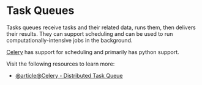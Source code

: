 # Task Queues

Tasks queues receive tasks and their related data, runs them, then delivers their results. They can support scheduling and can be used to run computationally-intensive jobs in the background.

[Celery](https://docs.celeryproject.org/en/stable/) has support for scheduling and primarily has python support.

Visit the following resources to learn more:

- [@article@Celery - Distributed Task Queue](https://docs.celeryq.dev/en/stable/)